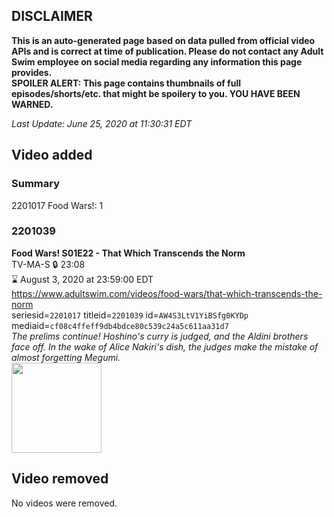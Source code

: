 ## DISCLAIMER
**This is an auto-generated page based on data pulled from official video APIs and is correct at time of publication. Please do not contact any Adult Swim employee on social media regarding any information this page provides.**  
**SPOILER ALERT: This page contains thumbnails of full episodes/shorts/etc. that might be spoilery to you. YOU HAVE BEEN WARNED.**  

_Last Update: June 25, 2020 at 11:30:31 EDT_
## Video added
### Summary
2201017 Food Wars!: 1  
### 2201039
**Food Wars! S01E22 - That Which Transcends the Norm**  
TV-MA-S 🔒 23:08  
⌛ August 3, 2020 at 23:59:00 EDT  
https://www.adultswim.com/videos/food-wars/that-which-transcends-the-norm  
seriesid=`2201017` titleid=`2201039` id=`AW4S3LtV1YiBSfg0KYDp` mediaid=`cf08c4ffeff9db4bdce80c539c24a5c611aa31d7`  
_The prelims continue! Hoshino's curry is judged, and the Aldini brothers face off. In the wake of Alice Nakiri's dish, the judges make the mistake of almost forgetting Megumi._  
<a href="https://media.cdn.adultswim.com/uploads/20191028/thumbnails/2_1910281054382-FoodWars_022.jpg"><img src="https://media.cdn.adultswim.com/uploads/20191028/thumbnails/2_1910281054382-FoodWars_022.jpg" height="144px" /></a>
## Video removed
No videos were removed.  
